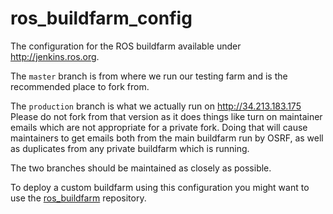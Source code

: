 ros_buildfarm_config
====================

The configuration for the ROS buildfarm available under http://jenkins.ros.org.

The `master` branch is from where we run our testing farm and is the recommended place to fork from. 

The `production` branch is what we actually run on http://34.213.183.175 Please do not fork from that version as it does things like turn on maintainer emails which are not appropriate for a private fork. Doing that will cause maintainers to get emails both from the main buildfarm run by OSRF, as well as duplicates from any private buildfarm which is running.

The two branches should be maintained as closely as possible. 

To deploy a custom buildfarm using this configuration you might want to use the
[ros_buildfarm](https://github.com/ros-infrastructure/ros_buildfarm)
repository.
